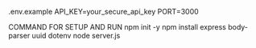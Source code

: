 
.env.example
API_KEY=your_secure_api_key
PORT=3000

COMMAND FOR SETUP AND RUN
npm init -y
npm install express body-parser uuid dotenv
node server.js



